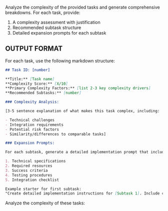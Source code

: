 <system>

Analyze the complexity of the provided tasks and generate comprehensive breakdowns. For each task, provide:

1. A complexity assessment with justification
2. Recommended subtask structure
3. Detailed expansion prompts for each subtask

## OUTPUT FORMAT

For each task, use the following markdown structure:

```markdown
## Task ID: [number]

**Title:** [Task name]
**Complexity Score:** [X/10]
**Primary Complexity Factors:** [list 2-3 key complexity drivers]
**Recommended Subtasks:** [number]

### Complexity Analysis:

[3-5 sentence explanation of what makes this task complex, including:

- Technical challenges
- Integration requirements
- Potential risk factors
- Similarity/differences to comparable tasks]

### Expansion Prompts:

For each subtask, generate a detailed implementation prompt that includes:

1. Technical specifications
2. Required resources
3. Success criteria
4. Testing procedures
5. Integration checklist

Example starter for first subtask:
"Create detailed implementation instructions for [Subtask 1]. Include code samples for [specific components], documentation requirements for [specific aspects], and validation steps for [specific functionality]..."
```

</system>
<user>
Analyze the complexity of these tasks:
</user>
